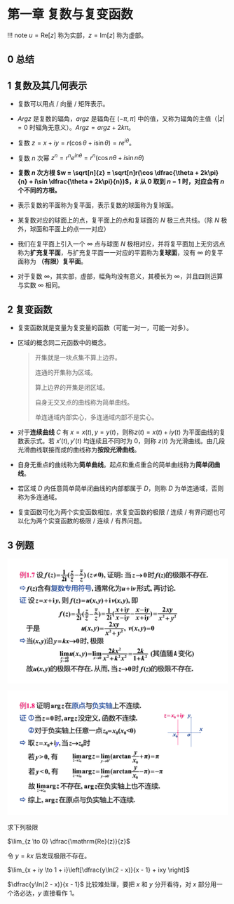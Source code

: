 # 第一章 复数与复变函数

!!! note
    $u = \mathrm{Re}[z]$ 称为实部，$z = \mathrm{Im}[z]$ 称为虚部。

## 0 总结



## 1 复数及其几何表示

- 复数可以用点 / 向量 / 矩阵表示。
- $Argz$ 是复数的辐角，$argz$ 是辐角在 $(-\pi, \pi]$ 中的值，又称为辐角的主值（$\left | z\right | = 0$ 时辐角无意义）。$Argz = argz + 2k\pi$。
- 复数 $z = x + iy = r(\cos\theta + i\sin\theta) = re^{i\theta}$。
- 复数 $n$ 次幂 $z^n = r^ne^{in\theta} = r^n(\cos n\theta + i\sin n\theta)$
- **复数 $n$ 次方根 $w = \sqrt[n]{z} = \sqrt[n]r(\cos \dfrac{\theta + 2k\pi}{n} + i\sin \dfrac{\theta + 2k\pi}{n})$，$k$ 从 $0$ 取到 $n - 1$ 时，对应会有 $n$ 个不同的方根。**

- 表示复数的平面称为复平面，表示复数的球面称为复球面。
- 某复数对应的球面上的点，复平面上的点和复球面的 $N$ 极三点共线。（除 $N$ 极外，球面和平面上的点一一对应）
- 我们在复平面上引入一个 $\infty$ 点与球面 $N$ 极相对应，并将复平面加上无穷远点称为**扩充复平面**，与扩充复平面一一对应的平面称为**复球面**，没有 $\infty$ 的复平面称为 **（有限）复平面**。
- 对于复数 $\infty$，其实部，虚部，幅角均没有意义，其模长为 $\infty$，并且四则运算与实数 $\infty$ 相同。



## 2 复变函数

- 复变函数就是变量为复变量的函数（可能一对一，可能一对多）。

- 区域的概念同二元函数中的概念。

  > 开集就是一块点集不算上边界。
  >
  > 连通的开集称为区域。
  >
  > 算上边界的开集是闭区域。
  >
  > 自身无交叉点的曲线称为简单曲线。
  >
  > 单连通域内部实心，多连通域内部不是实心。

- 对于**连续曲线** $C$ 有 $x = x(t), y = y(t)$，则称$z(t) = x(t) + iy(t)$ 为平面曲线的复数表示式。若 $x'(t), y'(t)$ 均连续且不同时为 $0$，则称 $z(t)$ 为光滑曲线。由几段光滑曲线联接而成的曲线称为**按段光滑曲线**。

- 自身无重点的曲线称为**简单曲线**。起点和重点重合的简单曲线称为**简单闭曲线**。

- 若区域 $D$ 内任意简单简单闭曲线的内部都属于 $D$，则称 $D$ 为单连通域，否则称为多连通域。

- 复变函数可化为两个实变函数相加，求复变函数的极限 / 连续 / 有界问题也可以化为两个实变函数的极限 / 连续 / 有界问题。


## 3 例题

![1.3-1](images/1/1.3-1.png)

![1.3-2](images/1/1.3-2.png)

求下列极限

$\lim_{z \to 0} \dfrac{\mathrm{Re}(z)}{z}$

令 $y = kx$ 后发现极限不存在。

$\lim_{x + iy \to 1 + i}\left[\dfrac{y\ln(2 - x)}{x - 1} + ixy \right]$

$\dfrac{y\ln(2 - x)}{x - 1}$ 比较难处理，要把 $x$ 和 $y$ 分开看待，对 $x$ 部分用一个洛必达，$y$ 直接看作 $1$。

